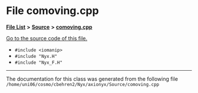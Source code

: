 
# File comoving.cpp


[**File List**](files.md) **>** [**Source**](dir_74389ed8173ad57b461b9d623a1f3867.md) **>** [**comoving.cpp**](comoving_8cpp.md)

[Go to the source code of this file.](comoving_8cpp_source.md)



* `#include <iomanip>`
* `#include "Nyx.H"`
* `#include "Nyx_F.H"`
























------------------------------
The documentation for this class was generated from the following file `/home/uni06/cosmo/cbehren2/Nyx/axionyx/Source/comoving.cpp`